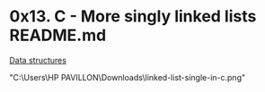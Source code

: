 # 0x13. C - More singly linked lists README.md

[Data structures](https://alx-intranet.hbtn.io/concepts/120 "Data structure")

"C:\Users\HP PAVILLON\Downloads\linked-list-single-in-c.png"
